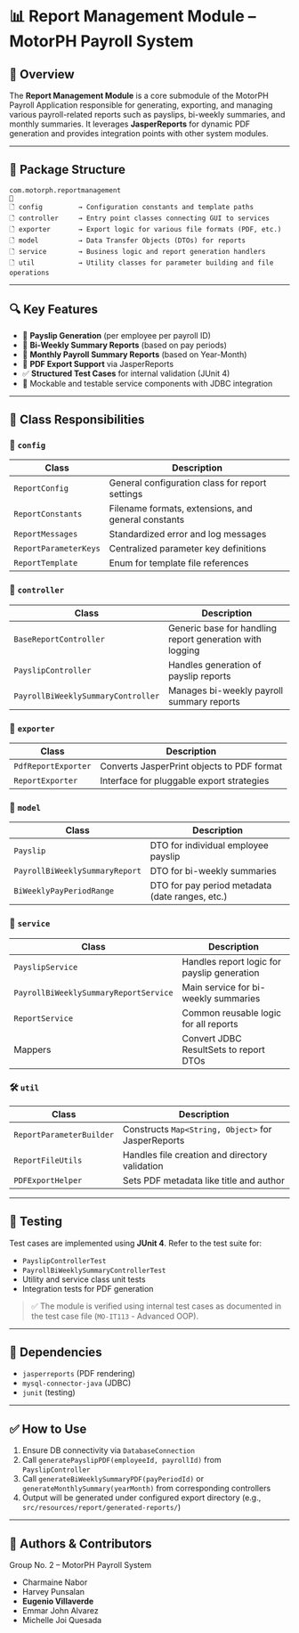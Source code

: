 # 📊 Report Management Module – MotorPH Payroll System

## 🧹 Overview

The **Report Management Module** is a core submodule of the MotorPH Payroll Application responsible for generating, exporting, and managing various payroll-related reports such as payslips, bi-weekly summaries, and monthly summaries. It leverages **JasperReports** for dynamic PDF generation and provides integration points with other system modules.

---

## 📁 Package Structure

```plaintext
com.motorph.reportmanagement

🗋 config         → Configuration constants and template paths
🗋 controller     → Entry point classes connecting GUI to services
🗋 exporter       → Export logic for various file formats (PDF, etc.)
🗋 model          → Data Transfer Objects (DTOs) for reports
🗋 service        → Business logic and report generation handlers
🗋 util           → Utility classes for parameter building and file operations
```

---

## 🔍 Key Features

- 📄 **Payslip Generation** (per employee per payroll ID)
- 📅 **Bi-Weekly Summary Reports** (based on pay periods)
- 📆 **Monthly Payroll Summary Reports** (based on Year-Month)
- 📄 **PDF Export Support** via JasperReports
- ✅ **Structured Test Cases** for internal validation (JUnit 4)
- 🧪 Mockable and testable service components with JDBC integration

---

## 🚦 Class Responsibilities

### 🔧 `config`

| Class                 | Description                                         |
| --------------------- | --------------------------------------------------- |
| `ReportConfig`        | General configuration class for report settings     |
| `ReportConstants`     | Filename formats, extensions, and general constants |
| `ReportMessages`      | Standardized error and log messages                 |
| `ReportParameterKeys` | Centralized parameter key definitions               |
| `ReportTemplate`      | Enum for template file references                   |

### 🔹 `controller`

| Class                              | Description                                              |
| ---------------------------------- | -------------------------------------------------------- |
| `BaseReportController`             | Generic base for handling report generation with logging |
| `PayslipController`                | Handles generation of payslip reports                    |
| `PayrollBiWeeklySummaryController` | Manages bi-weekly payroll summary reports                |

### 📆 `exporter`

| Class               | Description                                |
| ------------------- | ------------------------------------------ |
| `PdfReportExporter` | Converts JasperPrint objects to PDF format |
| `ReportExporter`    | Interface for pluggable export strategies  |

### 📁 `model`

| Class                          | Description                                     |
| ------------------------------ | ----------------------------------------------- |
| `Payslip`                      | DTO for individual employee payslip             |
| `PayrollBiWeeklySummaryReport` | DTO for bi-weekly summaries                     |
| `BiWeeklyPayPeriodRange`       | DTO for pay period metadata (date ranges, etc.) |

### 🧠 `service`

| Class                                 | Description                                 |
| ------------------------------------- | ------------------------------------------- |
| `PayslipService`                      | Handles report logic for payslip generation |
| `PayrollBiWeeklySummaryReportService` | Main service for bi-weekly summaries        |
| `ReportService`                       | Common reusable logic for all reports       |
| Mappers                               | Convert JDBC ResultSets to report DTOs      |

### 🛠️ `util`

| Class                    | Description                                        |
| ------------------------ | -------------------------------------------------- |
| `ReportParameterBuilder` | Constructs `Map<String, Object>` for JasperReports |
| `ReportFileUtils`        | Handles file creation and directory validation     |
| `PDFExportHelper`        | Sets PDF metadata like title and author            |

---

## 🧲 Testing

Test cases are implemented using **JUnit 4**. Refer to the test suite for:

- `PayslipControllerTest`
- `PayrollBiWeeklySummaryControllerTest`
- Utility and service class unit tests
- Integration tests for PDF generation

> ✅ The module is verified using internal test cases as documented in the test case file (`MO-IT113` - Advanced OOP).

---

## 💪 Dependencies

- `jasperreports` (PDF rendering)
- `mysql-connector-java` (JDBC)
- `junit` (testing)

---

## ✅ How to Use

1. Ensure DB connectivity via `DatabaseConnection`
2. Call `generatePayslipPDF(employeeId, payrollId)` from `PayslipController`
3. Call `generateBiWeeklySummaryPDF(payPeriodId)` or `generateMonthlySummary(yearMonth)` from corresponding controllers
4. Output will be generated under configured export directory (e.g., `src/resources/report/generated-reports/`)

---

## 📌 Authors & Contributors

Group No. 2 – MotorPH Payroll System

- Charmaine Nabor
- Harvey Punsalan
- **Eugenio Villaverde**
- Emmar John Alvarez
- Michelle Joi Quesada


